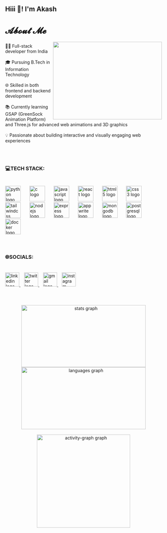 <h2 align="left">Hiii 👋! I'm Akash</h2>

###

<h1 align="left">𝓐𝓫𝓸𝓾𝓽 𝓜𝓮</h1>
 <img align="right" src="https://camo.githubusercontent.com/2366b34bb903c09617990fb5fff4622f3e941349e846ddb7e73df872a9d21233/68747470733a2f2f63646e2e6472696262626c652e636f6d2f75736572732f3733303730332f73637265656e73686f74732f363538313234332f6176656e746f2e676966" height="250" width="350"/>


###

<p align="left">👨‍💻 Full-stack developer from India<br><br>🎓 Pursuing B.Tech in Information Technology<br><br>🌐 Skilled in both frontend and backend development<br><br>📚 Currently learning GSAP (GreenSock Animation Platform) and Three.js for advanced web animations and 3D graphics<br><br>💡 Passionate about building interactive and visually engaging web experiences</p><br><br>

###

<h3 align="left">💻TECH STACK:</h3>

###

<br clear="both">

<div align="left">
  <img src="https://cdn.jsdelivr.net/gh/devicons/devicon/icons/python/python-original.svg" height="50" alt="python logo"  />
  <img width="20" />
  <img src="https://cdn.jsdelivr.net/gh/devicons/devicon/icons/c/c-original.svg" height="50" alt="c logo"  />
  <img width="20" />
  <img src="https://cdn.jsdelivr.net/gh/devicons/devicon/icons/javascript/javascript-original.svg" height="50" alt="javascript logo"  />
  <img width="20" />
  <img src="https://cdn.jsdelivr.net/gh/devicons/devicon/icons/react/react-original.svg" height="50" alt="react logo"  />
  <img width="20" />
  <img src="https://cdn.jsdelivr.net/gh/devicons/devicon/icons/html5/html5-original.svg" height="50" alt="html5 logo"  />
  <img width="20" />
  <img src="https://cdn.jsdelivr.net/gh/devicons/devicon/icons/css3/css3-original.svg" height="50" alt="css3 logo"  />
  <img width="20" />
  <img src="https://cdn.simpleicons.org/tailwindcss/06B6D4" height="50" alt="tailwindcss logo"  />
  <img width="20" />
  <img src="https://skillicons.dev/icons?i=nodejs" height="50" alt="nodejs logo"  />
  <img width="20" />
  <img src="https://skillicons.dev/icons?i=express" height="50" alt="express logo"  />
  <img width="20" />
  <img src="https://cdn.simpleicons.org/appwrite/F02E65" height="50" alt="appwrite logo"  />
  <img width="20" />
  <img src="https://cdn.jsdelivr.net/gh/devicons/devicon/icons/mongodb/mongodb-original.svg" height="50" alt="mongodb logo"  />
  <img width="20" />
  <img src="https://cdn.jsdelivr.net/gh/devicons/devicon/icons/postgresql/postgresql-original.svg" height="50" alt="postgresql logo"  />
  <img width="20" />
  <img src="https://cdn.simpleicons.org/docker/2496ED" height="50" alt="docker logo"  />
</div>

###

<p align="left"></p>

###

<br clear="both">

<h3 align="left">🌐SOCIALS:</h3>

###

<br clear="both">

<div align="left">
  <a href="https://www.linkedin.com/in/akash-krish-06390a317/" target="_blank" rel="noopener noreferrer">
    <img src="https://img.shields.io/static/v1?message=LinkedIn&logo=linkedin&label=&color=0077B5&logoColor=white&labelColor=&style=for-the-badge" height="45" alt="linkedin logo" />
  </a>&nbsp;&nbsp;

  <a href="https://x.com/Akash35357539" target="_blank" rel="noopener noreferrer">
    <img src="https://img.shields.io/static/v1?message=Twitter&logo=twitter&label=&color=1DA1F2&logoColor=white&labelColor=&style=for-the-badge" height="45" alt="twitter logo" />
  </a>&nbsp;&nbsp;

  <a href="https://mail.google.com/mail/u/0/#inbox?compose=GTvVlcSMVxgTHSBDgZwpffTnhQDTvQwwVxbBwMznQKjCnxHpvNftSBFvwXlSfQBjtNlvrlCbdtjnD" target="_blank" rel="noopener noreferrer">
    <img src="https://img.shields.io/static/v1?message=Gmail&logo=gmail&label=&color=D14836&logoColor=white&labelColor=&style=for-the-badge" height="45" alt="gmail logo" />
  </a>&nbsp;&nbsp;

  <a href="https://www.instagram.com/akxsh_krxsh/" target="_blank" rel="noopener noreferrer">
    <img src="https://img.shields.io/static/v1?message=Instagram&logo=instagram&label=&color=E4405F&logoColor=white&labelColor=&style=for-the-badge" height="45" alt="instagram logo" />
  </a>
</div>
<br><br>



###

<p align="left"></p>

###

<div align="center">
  <img src="https://github-readme-stats-rust-phi-64.vercel.app/api?username=AkashKrish1010&hide_title=false&hide_rank=true&show_icons=true&include_all_commits=true&count_private=true&disable_animations=false&theme=github_dark&locale=en&hide_border=false&order=1" height="200" width="400" alt="stats graph"  />
  <img src="https://github-readme-stats.vercel.app/api/top-langs?username=AkashKrish1010&locale=en&hide_title=false&layout=compact&card_width=320&langs_count=5&theme=gotham&hide_border=false&order=2" height="200" width="400" alt="languages graph"  />
  <br><br>
   <img src="https://github-readme-activity-graph.vercel.app/graph?username=AkashKrish1010&radius=16&theme=github-dark&area=true&order=5&hide_border=true" height="300" alt="activity-graph graph"  />

###
